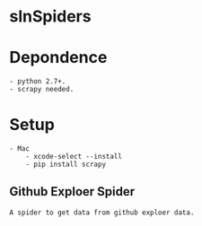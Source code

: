 # slnSpiders

# Depondence
	- python 2.7+.
	- scrapy needed.
# Setup
	- Mac
		- xcode-select --install
		- pip install scrapy
## Github Exploer Spider
	A spider to get data from github exploer data.

